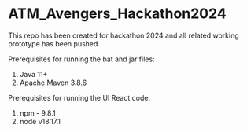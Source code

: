 # ATM_Avengers_Hackathon2024
This repo has been created for hackathon 2024 and all related working prototype has been pushed.


Prerequisites for running the bat and jar files:
1. Java 11+
2. Apache Maven 3.8.6

Prerequisites for running the UI React code:
1. npm - 9.8.1
2. node v18.17.1
